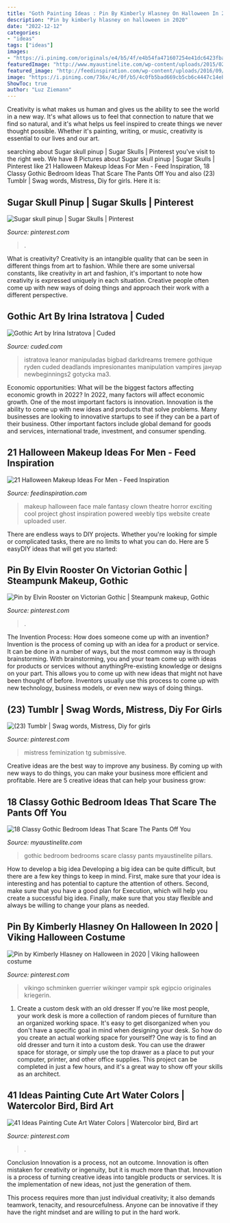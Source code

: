 ```yaml
---
title: "Goth Painting Ideas : Pin By Kimberly Hlasney On Halloween In 2020"
description: "Pin by kimberly hlasney on halloween in 2020"
date: "2022-12-12"
categories:
- "ideas"
tags: ["ideas"]
images:
- "https://i.pinimg.com/originals/e4/b5/4f/e4b54fa471607254e41dc6423fba5a45.jpg"
featuredImage: "http://www.myaustinelite.com/wp-content/uploads/2015/02/Gothic-bedrooms-with-pillars.jpg?d07f32"
featured_image: "http://feedinspiration.com/wp-content/uploads/2016/09/Halloween-makeup-tips.jpg"
image: "https://i.pinimg.com/736x/4c/0f/b5/4c0fb5bad669cb5cb6c4447c14eba805.jpg"
ShowToc: true
author: "Luz Ziemann"
---
```



Creativity is what makes us human and gives us the ability to see the world in a new way. It's what allows us to feel that connection to nature that we find so natural, and it's what helps us feel inspired to create things we never thought possible. Whether it's painting, writing, or music, creativity is essential to our lives and our art.

	

		
searching about Sugar skull pinup | Sugar Skulls | Pinterest you've visit to the right web. We have 8 Pictures about Sugar skull pinup | Sugar Skulls | Pinterest like 21 Halloween Makeup Ideas For Men - Feed Inspiration, 18 Classy Gothic Bedroom Ideas That Scare The Pants Off You and also (23) Tumblr | Swag words, Mistress, Diy for girls. Here it is:
		
    
## Sugar Skull Pinup | Sugar Skulls | Pinterest

<img loading=lazy src="https://s-media-cache-ak0.pinimg.com/736x/60/39/bf/6039bf00b1b79172febbb2f47f498b03.jpg" onerror="this.onerror=null;this.src='https://tse3.mm.bing.net/th?id=OIP.hSZlHnCkwZhxvfoS_gc1ywHaKr&amp;pid=15.1';" alt="Sugar skull pinup | Sugar Skulls | Pinterest">

_Source: pinterest.com_

>. 

	

What is creativity?
Creativity is an intangible quality that can be seen in different things from art to fashion. While there are some universal constants, like creativity in art and fashion, it's important to note how creativity is expressed uniquely in each situation. Creative people often come up with new ways of doing things and approach their work with a different perspective.

    
## Gothic Art By Irina Istratova | Cuded

<img loading=lazy src="https://www.cuded.com/wp-content/uploads/2012/08/leanor_by_red_riding_502_800.jpg" onerror="this.onerror=null;this.src='https://tse1.mm.bing.net/th?id=OIP.8rtphB9vxF_Sl7XRgESGgwHaLz&amp;pid=15.1';" alt="Gothic Art by Irina Istratova | Cuded">

_Source: cuded.com_

>istratova leanor manipuladas bigbad darkdreams tremere gothique ryden cuded deadlands impresionantes manipulation vampires јануар newbeginnings2 gotycka ma3. 

	

Economic opportunities: What will be the biggest factors affecting economic growth in 2022?
In 2022, many factors will affect economic growth. One of the most important factors is innovation. Innovation is the ability to come up with new ideas and products that solve problems. Many businesses are looking to innovative startups to see if they can be a part of their business. Other important factors include global demand for goods and services, international trade, investment, and consumer spending.

    
## 21 Halloween Makeup Ideas For Men - Feed Inspiration

<img loading=lazy src="http://feedinspiration.com/wp-content/uploads/2016/09/Halloween-makeup-tips.jpg" onerror="this.onerror=null;this.src='https://tse3.mm.bing.net/th?id=OIP.1ooJPdYemxAJ4SKsun7A1wHaLH&amp;pid=15.1';" alt="21 Halloween Makeup Ideas For Men - Feed Inspiration">

_Source: feedinspiration.com_

>makeup halloween face male fantasy clown theatre horror exciting cool project ghost inspiration powered weebly tips website create uploaded user. 

	

There are endless ways to DIY projects. Whether you're looking for simple or complicated tasks, there are no limits to what you can do. Here are 5 easyDIY ideas that will get you started: 

    
## Pin By Elvin Rooster On Victorian Gothic | Steampunk Makeup, Gothic

<img loading=lazy src="https://i.pinimg.com/originals/29/2e/1b/292e1b784e49d199749e99599766a222.jpg" onerror="this.onerror=null;this.src='https://tse4.mm.bing.net/th?id=OIP.hOjdR_CTA0WVvJPurOXzPAHaNK&amp;pid=15.1';" alt="Pin by Elvin Rooster on Victorian Gothic | Steampunk makeup, Gothic">

_Source: pinterest.com_

>. 

	

The Invention Process: How does someone come up with an invention?
Invention is the process of coming up with an idea for a product or service. It can be done in a number of ways, but the most common way is through brainstorming. With brainstorming, you and your team come up with ideas for products or services without anythingPre-existing knowledge or designs on your part. This allows you to come up with new ideas that might not have been thought of before. Inventors usually use this process to come up with new technology, business models, or even new ways of doing things.

    
## (23) Tumblr | Swag Words, Mistress, Diy For Girls

<img loading=lazy src="https://i.pinimg.com/originals/43/69/56/436956982aa02f4dcd5d94f7e3d9b928.png" onerror="this.onerror=null;this.src='https://tse3.mm.bing.net/th?id=OIP.CSGzoWuE07FFOGMJtgvVrQHaNJ&amp;pid=15.1';" alt="(23) Tumblr | Swag words, Mistress, Diy for girls">

_Source: pinterest.com_

>mistress feminization tg submissive. 

	

Creative ideas are the best way to improve any business. By coming up with new ways to do things, you can make your business more efficient and profitable. Here are 5 creative ideas that can help your business grow: 

    
## 18 Classy Gothic Bedroom Ideas That Scare The Pants Off You

<img loading=lazy src="http://www.myaustinelite.com/wp-content/uploads/2015/02/Gothic-bedrooms-with-pillars.jpg?d07f32" onerror="this.onerror=null;this.src='https://tse2.mm.bing.net/th?id=OIP.jplucq_cLB7msRS7rMCcyAHaFL&amp;pid=15.1';" alt="18 Classy Gothic Bedroom Ideas That Scare The Pants Off You">

_Source: myaustinelite.com_

>gothic bedroom bedrooms scare classy pants myaustinelite pillars. 

	

How to develop a big idea
Developing a big idea can be quite difficult, but there are a few key things to keep in mind. First, make sure that your idea is interesting and has potential to capture the attention of others. Second, make sure that you have a good plan for Execution, which will help you create a successful big idea. Finally, make sure that you stay flexible and always be willing to change your plans as needed.

    
## Pin By Kimberly Hlasney On Halloween In 2020 | Viking Halloween Costume

<img loading=lazy src="https://i.pinimg.com/originals/e4/b5/4f/e4b54fa471607254e41dc6423fba5a45.jpg" onerror="this.onerror=null;this.src='https://tse2.mm.bing.net/th?id=OIP.sGjkfLkH3JWdzE3iiiwerQHaOu&amp;pid=15.1';" alt="Pin by Kimberly Hlasney on Halloween in 2020 | Viking halloween costume">

_Source: pinterest.com_

>vikingo schminken guerrier wikinger vampir spk egipcio originales kriegerin. 

	

1. Create a custom desk with an old dresser
If you're like most people, your work desk is more a collection of random pieces of furniture than an organized working space. It's easy to get disorganized when you don't have a specific goal in mind when designing your desk. So how do you create an actual working space for yourself? One way is to find an old dresser and turn it into a custom desk. You can use the drawer space for storage, or simply use the top drawer as a place to put your computer, printer, and other office supplies. This project can be completed in just a few hours, and it's a great way to show off your skills as an architect.

    
## 41 Ideas Painting Cute Art Water Colors | Watercolor Bird, Bird Art

<img loading=lazy src="https://i.pinimg.com/736x/4c/0f/b5/4c0fb5bad669cb5cb6c4447c14eba805.jpg" onerror="this.onerror=null;this.src='https://tse1.mm.bing.net/th?id=OIP.rRXPi-yFjhsE2MbFT_vMygAAAA&amp;pid=15.1';" alt="41 Ideas Painting Cute Art Water Colors | Watercolor bird, Bird art">

_Source: pinterest.com_

>. 

	

Conclusion
Innovation is a process, not an outcome.
Innovation is often mistaken for creativity or ingenuity, but it is much more than that. Innovation is a process of turning creative ideas into tangible products or services. It is the implementation of new ideas, not just the generation of them.

This process requires more than just individual creativity; it also demands teamwork, tenacity, and resourcefulness. Anyone can be innovative if they have the right mindset and are willing to put in the hard work.

